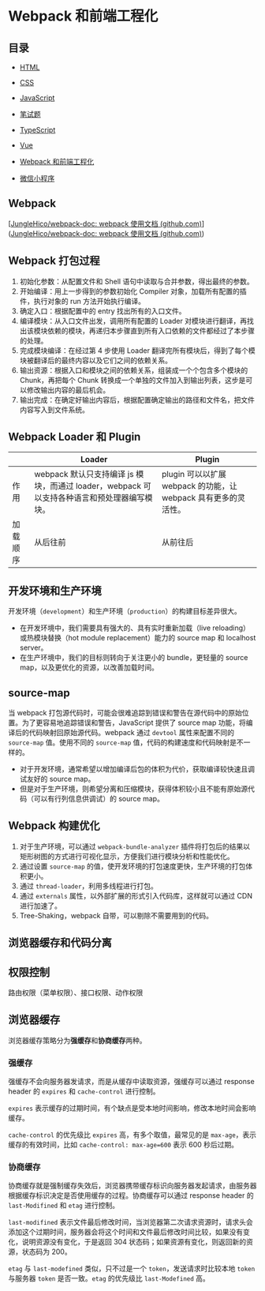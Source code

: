 # Webpack 和前端工程化



## 目录

- [HTML](../html/html.md)

- [CSS](../css/css.md)

- [JavaScript](../js/js.md)

- [笔试题](../code/code.md)

- [TypeScript](../typescript/typescript.md)

- [Vue](../vue/vue.md)

- [Webpack 和前端工程化](../webpack/webpack.md)

- [微信小程序](../mini-program/mini-program.md)



## Webpack

[[JungleHico/webpack-doc: webpack 使用文档 (github.com)](https://github.com/JungleHico/webpack-doc)]([JungleHico/webpack-doc: webpack 使用文档 (github.com)](https://github.com/JungleHico/webpack-doc))



## Webpack 打包过程

1. 初始化参数：从配置文件和 Shell 语句中读取与合并参数，得出最终的参数。
2. 开始编译：用上一步得到的参数初始化 Compiler 对象，加载所有配置的插件，执行对象的 run 方法开始执行编译。
3. 确定入口：根据配置中的 entry 找出所有的入口文件。
4. 编译模块：从入口文件出发，调用所有配置的 Loader 对模块进行翻译，再找出该模块依赖的模块，再递归本步骤直到所有入口依赖的文件都经过了本步骤的处理。
5. 完成模块编译：在经过第 4 步使用 Loader 翻译完所有模块后，得到了每个模块被翻译后的最终内容以及它们之间的依赖关系。
6. 输出资源：根据入口和模块之间的依赖关系，组装成一个个包含多个模块的 Chunk，再把每个 Chunk 转换成一个单独的文件加入到输出列表，这步是可以修改输出内容的最后机会。
7. 输出完成：在确定好输出内容后，根据配置确定输出的路径和文件名，把文件内容写入到文件系统。



## Webpack Loader 和 Plugin

|          | Loader                                                       | Plugin                                                       |
| -------- | ------------------------------------------------------------ | ------------------------------------------------------------ |
| 作用     | webpack 默认只支持编译 js 模块，而通过 loader，webpack 可以支持各种语言和预处理器编写模块。 | plugin 可以以扩展 webpack 的功能，让 webpack 具有更多的灵活性。 |
| 加载顺序 | 从后往前                                                     | 从前往后                                                     |



## 开发环境和生产环境

开发环境（`development`）和生产环境（`production`）的构建目标差异很大。

- 在开发环境中，我们需要具有强大的、具有实时重新加载（live reloading）或热模块替换（hot module replacement）能力的 source map 和 localhost server。
- 在生产环境中，我们的目标则转向于关注更小的 bundle，更轻量的 source map，以及更优化的资源，以改善加载时间。



## source-map

当 webpack 打包源代码时，可能会很难追踪到错误和警告在源代码中的原始位置。为了更容易地追踪错误和警告，JavaScript 提供了 source map 功能，将编译后的代码映射回原始源代码。webpack 通过 `devtool` 属性来配置不同的 `source-map` 值。使用不同的 `source-map` 值，代码的构建速度和代码映射是不一样的。

- 对于开发环境，通常希望以增加编译后包的体积为代价，获取编译较快速且调试友好的 source map。
- 但是对于生产环境，则希望分离和压缩模块，获得体积较小且不能有原始源代码（可以有行列信息供调试）的 source map。



## Webpack 构建优化

1. 对于生产环境，可以通过 `webpack-bundle-analyzer` 插件将打包后的结果以矩形树图的方式进行可视化显示，方便我们进行模块分析和性能优化。
2. 通过设置 `source-map` 的值，使开发环境的打包速度更快，生产环境的打包体积更小。
3. 通过 `thread-loader`，利用多线程进行打包。
4. 通过 `externals` 属性，以外部扩展的形式引入代码库，这样就可以通过 CDN 进行加速了。 
5. Tree-Shaking，webpack 自带，可以剔除不需要用到的代码。



## 浏览器缓存和代码分离



## 权限控制

路由权限（菜单权限）、接口权限、动作权限



## 浏览器缓存

浏览器缓存策略分为**强缓存**和**协商缓存**两种。

### 强缓存

强缓存不会向服务器发请求，而是从缓存中读取资源，强缓存可以通过 response header 的 `expires` 和 `cache-control` 进行控制。

`expires` 表示缓存的过期时间，有个缺点是受本地时间影响，修改本地时间会影响缓存。

`cache-control` 的优先级比 `expires` 高，有多个取值，最常见的是 `max-age`，表示缓存的有效时间，比如 `cache-control: max-age=600` 表示 600 秒后过期。

### 协商缓存

协商缓存就是强制缓存失效后，浏览器携带缓存标识向服务器发起请求，由服务器根据缓存标识决定是否使用缓存的过程。协商缓存可以通过 response header 的 `last-Modifined` 和 `etag` 进行控制。

`last-modifined` 表示文件最后修改时间，当浏览器第二次请求资源时，请求头会添加这个过期时间，服务器会将这个时间和文件最后修改时间比较，如果没有变化，说明资源没有变化，于是返回 304 状态码；如果资源有变化，则返回新的资源，状态码为 200。

`etag` 与 `last-modefined`  类似，只不过是一个 `token`，发送请求时比较本地 `token` 与服务器 `token` 是否一致。`etag` 的优先级比 `last-Modefined` 高。